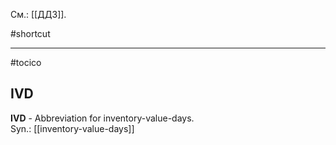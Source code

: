 См.: [[ДДЗ]].

#shortcut




<hr/>

#tocico

## IVD

<b>IVD</b> - Abbreviation for inventory-value-days.  
Syn.: [[inventory-value-days]]

